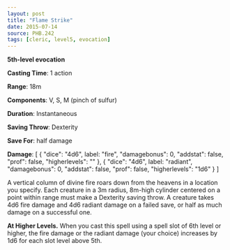 ```yaml
---
layout: post
title: "Flame Strike"
date: 2015-07-14
source: PHB.242
tags: [cleric, level5, evocation]
---
```


**5th-level evocation**

**Casting Time**: 1 action

**Range**: 18m

**Components**: V, S, M (pinch of sulfur)

**Duration**: Instantaneous

**Saving Throw**: Dexterity

**Save For**: half damage

**Damage**: [ { "dice": "4d6", label: "fire", "damagebonus": 0, "addstat": false, "prof": false, "higherlevels": "" }, { "dice": "4d6", label: "radiant", "damagebonus": 0, "addstat": false, "prof": false, "higherlevels": "1d6" } ]

A vertical column of divine fire roars down from the heavens in a location you specify. Each creature in a 3m radius, 8m-high cylinder centered on a point within range must make a Dexterity saving throw. A creature takes 4d6 fire damage and 4d6 radiant damage on a failed save, or half as much damage on a successful one.

**At Higher Levels.** When you cast this spell using a spell slot of 6th level or higher, the fire damage or the radiant damage (your choice) increases by 1d6 for each slot level above 5th.